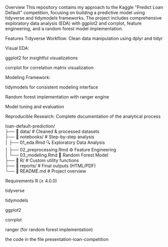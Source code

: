 Overview
This repository contains my approach to the Kaggle "Predict Loan Default" competition, focusing on building a predictive model using tidyverse and tidymodels frameworks. The project includes comprehensive exploratory data analysis (EDA) with ggplot2 and corrplot, feature engineering, and a random forest model implementation.

Features
Tidyverse Workflow: Clean data manipulation using dplyr and tidyr

Visual EDA:

ggplot2 for insightful visualizations

corrplot for correlation matrix visualization

Modeling Framework:

tidymodels for consistent modeling interface

Random forest implementation with ranger engine

Model tuning and evaluation

Reproducible Research: Complete documentation of the analytical process

loan-default-prediction/  
├── 📂 data/                # Cleaned & processed datasets  
├── 📂 notebooks/           # Step-by-step analysis  
│   ├── 01_eda.Rmd         🔍 Exploratory Data Analysis  
│   ├── 02_preprocessing.Rmd ⚙️ Feature Engineering  
│   └── 03_modeling.Rmd    🤖 Random Forest Model  
├── 📂 R/                  # Custom utility functions  
├── 📂 reports/            # Final outputs (HTML/PDF)  
└── 📄 README.md           # Project overview  

Requirements
R (≥ 4.0.0)

tidyverse

tidymodels

ggplot2

corrplot

ranger (for random forest implementation)

the code in the file presentation-loan-competition
